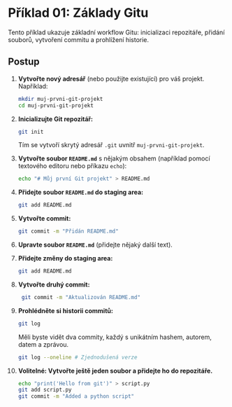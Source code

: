 # Příklad 01: Základy Gitu

Tento příklad ukazuje základní workflow Gitu: inicializaci repozitáře, přidání souborů, vytvoření commitu a prohlížení historie.

## Postup

1.  **Vytvořte nový adresář** (nebo použijte existující) pro váš projekt. Například:

    ```bash
    mkdir muj-prvni-git-projekt
    cd muj-prvni-git-projekt
    ```

2.  **Inicializujte Git repozitář:**

    ```bash
    git init
    ```

    Tím se vytvoří skrytý adresář `.git` uvnitř `muj-prvni-git-projekt`.

3.  **Vytvořte soubor `README.md`** s nějakým obsahem (například pomocí textového editoru nebo příkazu `echo`):

    ```bash
    echo "# Můj první Git projekt" > README.md
    ```

4.  **Přidejte soubor `README.md` do staging area:**

    ```bash
    git add README.md
    ```

5.  **Vytvořte commit:**

    ```bash
    git commit -m "Přidán README.md"
    ```

6.  **Upravte soubor `README.md`** (přidejte nějaký další text).

7.  **Přidejte změny do staging area:**

    ```bash
    git add README.md
    ```

8. **Vytvořte druhý commit:**

   ```bash
    git commit -m "Aktualizován README.md"
   ```

9.  **Prohlédněte si historii commitů:**

    ```bash
    git log
    ```

    Měli byste vidět dva commity, každý s unikátním hashem, autorem, datem a zprávou.

    ```bash
    git log --oneline # Zjednodušená verze
    ```

10. **Volitelné: Vytvořte ještě jeden soubor a přidejte ho do repozitáře.**
    ```bash
    echo "print('Hello from git')" > script.py
    git add script.py
    git commit -m "Added a python script"
    ```